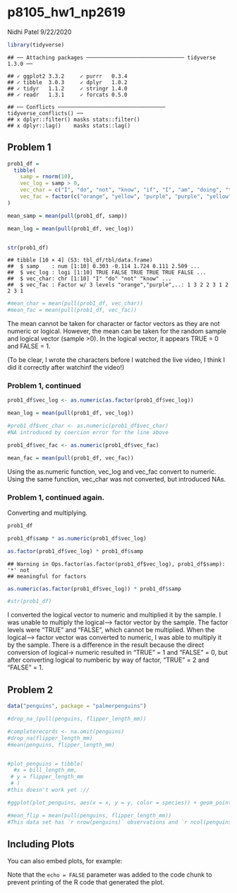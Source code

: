 p8105\_hw1\_np2619
================
Nidhi Patel
9/22/2020

``` r
library(tidyverse)
```

    ## ── Attaching packages ─────────────────────────────── tidyverse 1.3.0 ──

    ## ✓ ggplot2 3.3.2     ✓ purrr   0.3.4
    ## ✓ tibble  3.0.3     ✓ dplyr   1.0.2
    ## ✓ tidyr   1.1.2     ✓ stringr 1.4.0
    ## ✓ readr   1.3.1     ✓ forcats 0.5.0

    ## ── Conflicts ────────────────────────────────── tidyverse_conflicts() ──
    ## x dplyr::filter() masks stats::filter()
    ## x dplyr::lag()    masks stats::lag()

## Problem 1

``` r
prob1_df = 
  tibble(
    samp = rnorm(10),
    vec_log = samp > 0,
    vec_char = c("I", "do", "not", "know", "if", "I", "am", "doing", "this", "right"),
    vec_fac = factor(c("orange", "yellow", "purple", "purple", "yellow", "orange", "purple", "purple", "yellow", "orange"))
)

mean_samp = mean(pull(prob1_df, samp))

mean_log = mean(pull(prob1_df, vec_log))


str(prob1_df)
```

    ## tibble [10 × 4] (S3: tbl_df/tbl/data.frame)
    ##  $ samp    : num [1:10] 0.303 -0.114 1.724 0.111 2.509 ...
    ##  $ vec_log : logi [1:10] TRUE FALSE TRUE TRUE TRUE FALSE ...
    ##  $ vec_char: chr [1:10] "I" "do" "not" "know" ...
    ##  $ vec_fac : Factor w/ 3 levels "orange","purple",..: 1 3 2 2 3 1 2 2 3 1

``` r
#mean_char = mean(pull(prob1_df, vec_char))
#mean_fac = mean(pull(prob1_df, vec_fac))
```

The mean cannot be taken for character or factor vectors as they are not
numeric or logical. However, the mean can be taken for the random sample
and logical vector (sample \>0). In the logical vector, it appears TRUE
= 0 and FALSE = 1.

(To be clear, I wrote the characters before I watched the live video, I
think I did it correctly after watchinf the video\!)

### Problem 1, continued

``` r
prob1_df$vec_log <- as.numeric(as.factor(prob1_df$vec_log))

mean_log = mean(pull(prob1_df, vec_log))

#prob1_df$vec_char <- as.numeric(prob1_df$vec_char)
#NA introduced by coercion error for the line above

prob1_df$vec_fac <- as.numeric(prob1_df$vec_fac)

mean_fac = mean(pull(prob1_df, vec_fac))
```

Using the as.numeric function, vec\_log and vec\_fac convert to numeric.
Using the same function, vec\_char was not converted, but introduced
NAs.

### Problem 1, continued again.

Converting and multiplying.

``` r
prob1_df

prob1_df$samp * as.numeric(prob1_df$vec_log)

as.factor(prob1_df$vec_log) * prob1_df$samp
```

    ## Warning in Ops.factor(as.factor(prob1_df$vec_log), prob1_df$samp): '*' not
    ## meaningful for factors

``` r
as.numeric(as.factor(prob1_df$vec_log)) * prob1_df$samp

#str(prob1_df)
```

I converted the logical vector to numeric and multiplied it by the
sample. I was unable to multiply the logical–\> factor vector by the
sample. The factor levels were “TRUE” and “FALSE”, which cannot be
multiplied. When the logical–\> factor vector was converted to numeric,
I was able to multiply it by the sample. There is a difference in the
result because the direct conversion of logical-\> numeric resulted in
“TRUE” = 1 and “FALSE” = 0, but after converting logical to numberic
by way of factor, “TRUE” = 2 and “FALSE” = 1.

## Problem 2

``` r
data("penguins", package = "palmerpenguins")

#drop_na_(pull(penguins, flipper_length_mm))

#completerecords <- na.omit(penguins)
#drop_na(flipper_length_mm)
#mean(penguins, flipper_length_mm)


#plot_penguins = tibble(
  #x = bill_length_mm,
 # y = flipper_length_mm
 # )
#this doesn't work yet ://

#ggplot(plot_penguins, aes(x = x, y = y, color = species)) + geom_point()

#mean_flip = mean(pull(penguins, flipper_length_mm))
#This data set has `r nrow(penguins)` observations and `r ncol(penguins)` vectors.  There are 4 factor variables (species, island, sex, year), 4 numeric vectors (bill length, bill depth, flipper length, body mass). The mean length of penguin flippers is `r mean_flip`.
```

## Including Plots

You can also embed plots, for example:

Note that the `echo = FALSE` parameter was added to the code chunk to
prevent printing of the R code that generated the plot.
